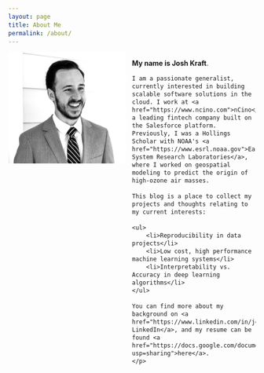 ```yaml
---
layout: page
title: About Me
permalink: /about/
---
```

<html>
<style>
    .column {
        float: left;
        width: 50%;
      }
      
      /* Clear floats after the columns */
      .row:after {
        content: "";
        display: table;
        clear: both;
      }
</style>

<div class="row">
  <div class="column">
    <img src="../images/avatar.jpg">
  </div>
  <div class="column">
  <p>
    <b>My name is Josh Kraft</b>. 

    I am a passionate generalist, currently interested in building scalable software solutions in the cloud. I work at <a href="https://www.ncino.com">nCino</a>, a leading fintech company built on the Salesforce platform. Previously, I was a Hollings Scholar with NOAA's <a href="https://www.esrl.noaa.gov">Earth System Research Laboratories</a>, where I worked on geospatial modeling to predict the origin of high-ozone air masses. 

    This blog is a place to collect my projects and thoughts relating to my current interests:

    <ul>
        <li>Reproducibility in data projects</li>
        <li>Low cost, high performance machine learning systems</li>
        <li>Interpretability vs. Accuracy in deep learning algorithms</li>
    </ul>

    You can find more about my background on <a href="https://www.linkedin.com/in/joshtkraft/">my LinkedIn</a>, and my resume can be found <a href="https://docs.google.com/document/d/1QPjd0Ydgf7HYkJ7bAt2_J0jOdcviuKXVbURgtfXkm08/edit?usp=sharing">here</a>.
    </p>
  </div>
</div>
</html>